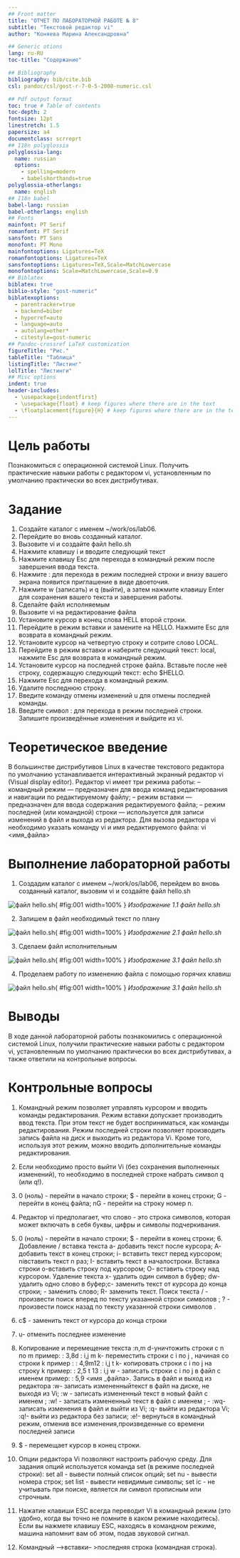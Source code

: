 ```yaml
---
## Front matter
title: "ОТЧЕТ ПО ЛАБОРАТОРНОЙ РАБОТЕ № 8"
subtitle: "Текстовой редактор vi"
author: "Коняева Марина Александровна"

## Generic otions
lang: ru-RU
toc-title: "Содержание"

## Bibliography
bibliography: bib/cite.bib
csl: pandoc/csl/gost-r-7-0-5-2008-numeric.csl

## Pdf output format
toc: true # Table of contents
toc-depth: 2
fontsize: 12pt
linestretch: 1.5
papersize: a4
documentclass: scrreprt
## I18n polyglossia
polyglossia-lang:
  name: russian
  options:
	- spelling=modern
	- babelshorthands=true
polyglossia-otherlangs:
  name: english
## I18n babel
babel-lang: russian
babel-otherlangs: english
## Fonts
mainfont: PT Serif
romanfont: PT Serif
sansfont: PT Sans
monofont: PT Mono
mainfontoptions: Ligatures=TeX
romanfontoptions: Ligatures=TeX
sansfontoptions: Ligatures=TeX,Scale=MatchLowercase
monofontoptions: Scale=MatchLowercase,Scale=0.9
## Biblatex
biblatex: true
biblio-style: "gost-numeric"
biblatexoptions:
  - parentracker=true
  - backend=biber
  - hyperref=auto
  - language=auto
  - autolang=other*
  - citestyle=gost-numeric
## Pandoc-crossref LaTeX customization
figureTitle: "Рис."
tableTitle: "Таблица"
listingTitle: "Листинг"
lolTitle: "Листинги"
## Misc options
indent: true
header-includes:
  - \usepackage{indentfirst}
  - \usepackage{float} # keep figures where there are in the text
  - \floatplacement{figure}{H} # keep figures where there are in the text
---
```


# Цель работы

Познакомиться с операционной системой Linux. Получить практические навыки работы с редактором vi, установленным по умолчанию практически во всех дистрибутивах.

# Задание

1. Создайте каталог с именем ~/work/os/lab06.
2. Перейдите во вновь созданный каталог.
3. Вызовите vi и создайте файл hello.sh
4. Нажмите клавишу i и вводите следующий текст
5. Нажмите клавишу Esc для перехода в командный режим после завершения ввода текста.
6. Нажмите : для перехода в режим последней строки и внизу вашего экрана появится приглашение в виде двоеточия.
7. Нажмите w (записать) и q (выйти), а затем нажмите клавишу Enter для сохранения вашего текста и завершения работы.
8. Сделайте файл исполняемым 
9. Вызовите vi на редактирование файла
10. Установите курсор в конец слова HELL второй строки.
11. Перейдите в режим вставки и замените на HELLO. Нажмите Esc для возврата в командный режим.
12. Установите курсор на четвертую строку и сотрите слово LOCAL.
13. Перейдите в режим вставки и наберите следующий текст: local, нажмите Esc для возврата в командный режим.
14. Установите курсор на последней строке файла. Вставьте после неё строку, содержащую следующий текст: echo $HELLO.
15. Нажмите Esc для перехода в командный режим.
16. Удалите последнюю строку.
17. Введите команду отмены изменений u для отмены последней команды.
18. Введите символ : для перехода в режим последней строки. Запишите произведённые изменения и выйдите из vi.

# Теоретическое введение

В большинстве дистрибутивов Linux в качестве текстового редактора по умолчанию устанавливается интерактивный экранный редактор vi (Visual display editor). Редактор vi имеет три режима работы: – командный режим — предназначен для ввода команд редактирования и навигации по редактируемому файлу; – режим вставки — предназначен для ввода содержания редактируемого файла; – режим последней (или командной) строки — используется для записи изменений в файл и выхода из редактора. Для вызова редактора vi необходимо указать команду vi и имя редактируемого файла: vi <имя_файла>

# Выполнение лабораторной работы

1. Создадим каталог с именем ~/work/os/lab06, перейдем во вновь созданный каталог, вызовим vi и создайте файл hello.sh

![ файл hello.sh](image/8.1.png){ #fig:001 width=100% }
*Изображение 1.1  файл hello.sh*

2. Запишем в файл необходимый текст по плану

![ файл hello.sh](image/8.2.png){ #fig:001 width=100% }
*Изображение 2.1  файл hello.sh*

3. Сделаем файл исполнительным

![ файл hello.sh](image/8.3.png){ #fig:001 width=100% }
*Изображение 3.1  файл hello.sh*

4. Проделаем работу по изменению файла с помощью горячих клавиш

![ файл hello.sh](image/8.4.png){ #fig:001 width=100% }
*Изображение 3.1  файл hello.sh*

# Выводы

В ходе данной лабораторной работы познакомились с операционной системой Linux, получили практические навыки работы с редактором vi, установленным по умолчанию практически во всех дистрибутивах, а также ответили на контрольные вопросы.

# Контрольные вопросы

1. Командный режим позволяет управлять курсором и вводить команды редактирования. Режим вставки допускает производить ввод текста. При этом текст не будет восприниматься, как команды редактирования. Режим последней строки позволяет производить запись файла на диск и выходить из редактора Vi. Кроме того, используя этот режим, можно вводить дополнительные команды редактирования.

2. Если необходимо просто выйти Vi (без сохранения выполненных изменений), то необходимо в последней строке набрать символ q (или q!).

3. 0 (ноль) - перейти в начало строки; $ - перейти в конец строки; G - перейти в конец файла; nG - перейти на строку номер n.

4. Редактор vi предполагает, что слово - это строка символов, которая может включать в себя буквы, цифры и символы подчеркивания.

5. 0 (ноль) - перейти в начало строки; $ - перейти в конец строки; 6. Добавление / вставка текста а- добавить текст после курсора; А- добавить текст в конец строки; i- вставить текст перед курсором; niвставить текст n раз; I- вставить текст в началостроки. Вставка строки o-вставить строку под курсором; О- вставить строку над курсором. Удаление текста x- удалить один символ в буфер; dw- удалить одно слово в буфер;c- заменить текст от курсора до конца строки; - заменить слово; R- заменить текст. Поиск текста / - произвести поиск вперед по тексту указанной строки символов ; ? - произвести поиск назад по тексту указанной строки символов .

6. c$ - заменить текст от курсора до конца строки

7. u- отменить последнее изменение

8. Kопирование и перемещение текста :n,m d-уничтожить строки с n по m пример: : 3,8d : i,j m k- переместить строки с i по j , начиная со строки k пример : : 4,9m12 : i,j t k- копировать строки с i по j на строку k пример: : 2,5 t 13 : i,j w - записать строки с i по j в файл с именем пример: : 5,9 <имя _файла>. Запись в файл и выход из редактора :w- записать измененныйтекст в файл на диске, не выходя из Vi; :w - записать измененный текст в новый файл с именем ; :w! - записать измененный текст в файл с именем ; - :wq- записать изменения в файл и выйти из Vi; :q- выйти из редактора Vi; :q!- выйти из редактора без записи; :e!- вернуться в командный режим, отменив все изменения,произведенные со времени последней записи

9. $ - перемещает курсор в конец строки.

10. Опции редактора Vi позволяют настроить рабочую среду. Для задания опций используется команда set (в режиме последней строки): set all - вывести полный список опций; set nu - вывести номера строк; set list - вывести невидимые символы; set ic - не учитывать при поиске, является ли символ прописным или строчным.

11. Нажатие клавиши ESC всегда переводит Vi в командный режим (это удобно, когда вы точно не помните в каком режиме находитесь). Если вы нажмете клавишу ESC, находясь в командном режиме, машина напомнит вам об этом, подав звуковой сигнал.

12. Командный –>вставки– >последняя строка (командная строка).

